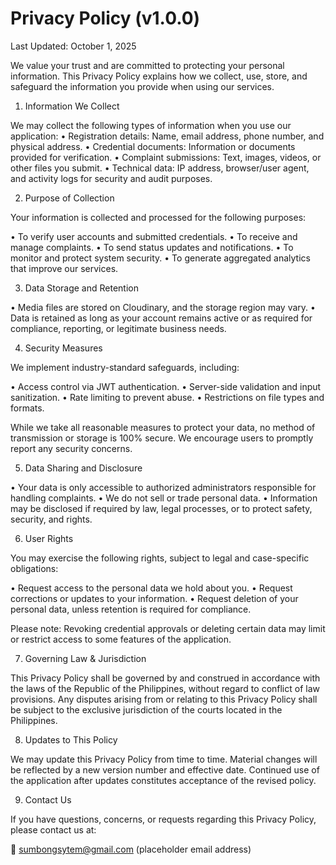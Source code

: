 # Privacy Policy (v1.0.0)

Last Updated: October 1, 2025

We value your trust and are committed to protecting your personal information. This Privacy Policy explains how we collect, use, store, and safeguard the information you provide when using our services.

1. Information We Collect

We may collect the following types of information when you use our application:
• Registration details: Name, email address, phone number, and physical address.
• Credential documents: Information or documents provided for verification.
• Complaint submissions: Text, images, videos, or other files you submit.
• Technical data: IP address, browser/user agent, and activity logs for security and audit purposes.

2. Purpose of Collection

Your information is collected and processed for the following purposes:

• To verify user accounts and submitted credentials.
• To receive and manage complaints.
• To send status updates and notifications.
• To monitor and protect system security.
• To generate aggregated analytics that improve our services.

3. Data Storage and Retention

• Media files are stored on Cloudinary, and the storage region may vary.
• Data is retained as long as your account remains active or as required for compliance, reporting, or legitimate business needs.

4. Security Measures

We implement industry-standard safeguards, including:

• Access control via JWT authentication.
• Server-side validation and input sanitization.
• Rate limiting to prevent abuse.
• Restrictions on file types and formats.

While we take all reasonable measures to protect your data, no method of transmission or storage is 100% secure. We encourage users to promptly report any security concerns.

5. Data Sharing and Disclosure

• Your data is only accessible to authorized administrators responsible for handling complaints.
• We do not sell or trade personal data.
• Information may be disclosed if required by law, legal processes, or to protect safety, security, and rights.

6. User Rights

You may exercise the following rights, subject to legal and case-specific obligations:

• Request access to the personal data we hold about you.
• Request corrections or updates to your information.
• Request deletion of your personal data, unless retention is required for compliance.

Please note: Revoking credential approvals or deleting certain data may limit or restrict access to some features of the application.

7. Governing Law & Jurisdiction

This Privacy Policy shall be governed by and construed in accordance with the laws of the Republic of the Philippines, without regard to conflict of law provisions.
Any disputes arising from or relating to this Privacy Policy shall be subject to the exclusive jurisdiction of the courts located in the Philippines.

8. Updates to This Policy

We may update this Privacy Policy from time to time. Material changes will be reflected by a new version number and effective date. Continued use of the application after updates constitutes acceptance of the revised policy.

9. Contact Us

If you have questions, concerns, or requests regarding this Privacy Policy, please contact us at:

📧 sumbongsytem@gmail.com (placeholder email address)
 